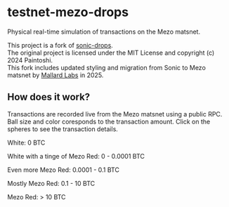 # testnet-mezo-drops

Physical real-time simulation of transactions on the Mezo matsnet.

This project is a fork of [sonic-drops](https://github.com/paintoshi/sonic-drops).  
The original project is licensed under the MIT License and copyright (c) 2024 Paintoshi.  
This fork includes updated styling and migration from Sonic to Mezo matsnet by [Mallard Labs](https://github.com/mallardlabs) in 2025.

## How does it work?

Transactions are recorded live from the Mezo matsnet using a public RPC.
Ball size and color coresponds to the transaction amount.
Click on the spheres to see the transaction details.


White: 0 BTC

White with a tinge of Mezo Red: 0 - 0.0001 BTC

Even more Mezo Red: 0.0001 - 0.1 BTC

Mostly Mezo Red: 0.1 - 10 BTC

Mezo Red: > 10 BTC

